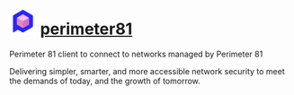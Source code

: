 # <img src="https://raw.githubusercontent.com/BlythMeister/chocolatey-packages/master/icons/perimeter81.jpg" width="48" height="48"/> [perimeter81](https://chocolatey.org/packages/perimeter81)

Perimeter 81 client to connect to networks managed by Perimeter 81

Delivering simpler, smarter, and more accessible network security to meet the demands of today, and the growth of tomorrow.
